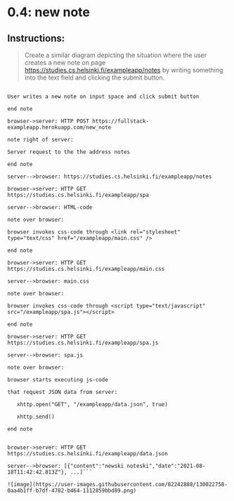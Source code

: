 # 0.4: new note

## Instructions:

> Create a similar diagram depicting the situation where the user creates a new note on page https://studies.cs.helsinki.fi/exampleapp/notes by writing something into the text field and clicking the submit button.


```note left of browser: 

User writes a new note on input space and click submit button

end note

browser->server: HTTP POST https://fullstack-exampleapp.herokuapp.com/new_note

note right of server:

Server request to the the address notes

end note

server-->browser: https://studies.cs.helsinki.fi/exampleapp/notes 

browser->server: HTTP GET https://studies.cs.helsinki.fi/exampleapp/spa

server-->browser: HTML-code

note over browser:

browser invokes css-code through <link rel="stylesheet" type="text/css" href="/exampleapp/main.css" />

end note

browser->server: HTTP GET https://studies.cs.helsinki.fi/exampleapp/main.css

server-->browser: main.css

note over browser:

browser invokes css-code through <script type="text/javascript" src="/exampleapp/spa.js"></script>

end note

browser->server: HTTP GET https://studies.cs.helsinki.fi/exampleapp/spa.js

server-->browser: spa.js

note over browser:

browser starts executing js-code

that request JSON data from server:
   
   xhttp.open("GET", "/exampleapp/data.json", true)
   
   xhttp.send()

end note


browser->server: HTTP GET https://studies.cs.helsinki.fi/exampleapp/data.json

server-->browser: [{"content":"newski noteski","date":"2021-08-18T11:42:42.813Z"}, ...]```

![image](https://user-images.githubusercontent.com/82242888/130022758-0aa4b1ff-b7df-4782-b464-1112859bbd89.png)


